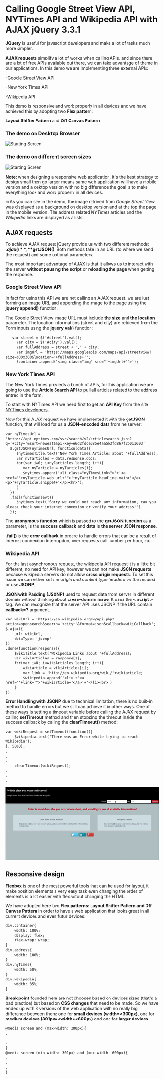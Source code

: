 # Calling Google Street View API, NYTimes API and Wikipedia API with AJAX jQuery 3.3.1

**JQuery** is useful for javascript developers and make a lot of tasks much more simpler.

**AJAX requests** simplify a lot of works when calling APIs, and since there are a lot of free APIs available out there, we can take advantage of theme in our applications. In this demo we are implementing three external APIs:

   -Google Street View API
  
   -New York Times API
  
   -Wikipedia API
  
This demo is responsive and work properly in all devices and we have achieved this by adopting two **Flex pattern**:

   **Layout Shifter Pattern** and **Off Canvas Pattern**
   
   
### The demo on Desktop Browser

![Starting Screen](https://github.com/KawtharE/AjaxDemo/blob/master/assets/DemoOnDesktopBrowser.gif)

### The demo on different screen sizes

![Starting Screen](https://github.com/KawtharE/AjaxDemo/blob/master/assets/DemoResponsive.gif)

**Note:** when designing a responsive web application, it's the best strategy to design small then go larger means same web application will have a mobile version and a dektop version with no big difference the goal is to make everything look and work properly in all devices.

=>As you can see in the demo, the image retrived from *Google Street View* was displayed as a background on desktop version and at the top the page in the mobile version.
The address related *NYTimes* articles and the *Wikipedia* links are displayed as a lists.

## AJAX requests

To achieve AJAX request jQuery provide us with two different methods: **$.ajax()**, **$getJSON()**. Both methods take in an URL (to where we send the request) and some optional parameters.

The most important advantage of AJAX is that it allows us to interact with the server **without pausing the script** or **reloading the page** when getting the response.

### Google Street View API

In fact for using this API we are not calling an AJAX request, we are just forming an image URL and appending the image to the page using the **jquery append()** function.

The Google Street View image URL must include **the size** and **the location** parameter. The location informations (street and city) are retrieved from the Form inputs using the **jquery val()** function:

       var street = $('#street').val();
         var city = $('#city').val();
         var fullAddress = street + ',' + city;
         var imgUrl = 'https://maps.googleapis.com/maps/api/streetview?size=600x300&location='+fullAddress+'';
         $container.append('<img class="img" src="'+imgUrl+'">');
         
         
### New York Times API

The New York Times provieds a bunch of APIs, for this application we are going to use the **Article Search API** to pull all articles related to the address entred in the form.

To start with NYTimes API we need first to get an **API Key** from the site [NYTimes developers](https://www.nytimes.com/).

Now for this AJAX request we have implemented it with the **getJSON** function, that will load for us a **JSON-encoded data** from he server:

	var nyTimesUrl = 'https://api.nytimes.com/svc/search/v2/articlesearch.json?q='+city+'&sort=newest&api-key=e6d2fdce685e4aa5b3fd867f2b011603';
      $.getJSON(nyTimesUrl, function(data){
         $nytimesTitle.text('New York Times Articles about '+fullAddress);
         var nyTarticles = data.response.docs;
         for(var i=0; i<nyTarticles.length; i++){
            var nyTarticle = nyTarticles[i];
            $nytimes.append('<li class="nyTimesLinks">'+'<a href="'+nyTarticle.web_url+'">'+nyTarticle.headline.main+'</a>       <p>'+nyTarticle.snippet+'</p><hr>');
         }
      })
      .fail(function(evt){
         $nytimes.text('Sorry we could not reach any information, can you please check your internet connexion or verify your address!')
      });
      
The **anonymous function** which is passed to the **getJSON function** as a parameter, is the **success callback** and **data** is **the server JSON response**.

**.fail()** is the **error callback** in ordere to handle errors that can be a result of internet connection interruption, over requests call number per hour, etc.


### Wikipedia API

For the last asynchronous request, the wikipedia API request it is a little bit different, no need for API key, however we can not make **JSON requests** because wikipedia servers do not allow **cross origin requests**. To set this issue we can either *set the origin and content type headers on the request* or use **JSONP**.

**JSON with Padding (JSONP)** used to request data from server in different domain without thinking about **cross-domain issue**. It uses the **< script >** tag. We can recognize that the server API uses JSONP if the URL contain **callback=?** argument.

	var wikiUrl = 'https://en.wikipedia.org/w/api.php?action=opensearch&search='+city+'&format=json&callback=wikiCallback';
	$.ajax({
		url: wikiUrl,
		dataType: 'jsonp'
	})
	.done(function(response){
		$wikiTitle.text('Wikipedia Links about '+fullAddress);
        var wikiArticles = response[1];
        for(var i=0; i<wikiArticles.length; i++){
            wikiarticle = wikiArticles[i];
            var link = 'http://en.wikipedia.org/wiki/'+wikiarticle;
            $wikipedia.append('<li>'+'<a href="'+link+'">'+wikiarticle+'</a>'+'</li><br>')
        }
	})
	
**Error Handling with JSONP** due to technical limitation, there is no built-in method to handle errors but we still can achieve it in other ways. One of these ways is setting a timeout variable before calling the AJAX request by calling **setTimeout** method and then stopping the timeout inside the success callback by calling the **clearTimeout()** method:


	var wikiRequest = setTimeout(function(){
		$wikipedia.text('There was an Error while trying to reach Wikipedia');
	}, 5000);
	.
	.
	.
        clearTimeout(wikiRequest);
	.
	.
	.

![Starting Screen](https://github.com/KawtharE/AjaxDemo/blob/master/assets/DemoErrorHandling.gif)


## Responsive design

**Flexbox** is one of the most powerful tools that can be used for layout, it make position elements a very easy task even changing the order of elements is a lot easier with flex witout changing the HTML.

We have adopted here two **Flex patterns: Layout Shifter Pattern and Off Canvas Pattern** in order to have a web application that looks great in all current devices and even futur devices:

	div.container{
		width: 100%;
		display: flex;
		flex-wrap: wrap;
	}
	div.address{
		width: 100%;
	}
	div.nyTimes{
		width: 50%;
	}
	div.wikipedia{
		width: 35%;
	}
	
**Break point** founded here are not choosen based on devices sizes (that's a bad practice) but based on **CSS changes** that need to be made. So we have ended up with 3 versions of the web application with no really big difference between them: one for **small devices (width=<300px)**, one for **medium devices (301px=<width=<600px)** and one for **larger devices**

	@media screen and (max-width: 300px){
	.
	.
	.
	}
	@media screen (min-width: 301px) and (max-width: 600px){
	.
	.
	.
	}
